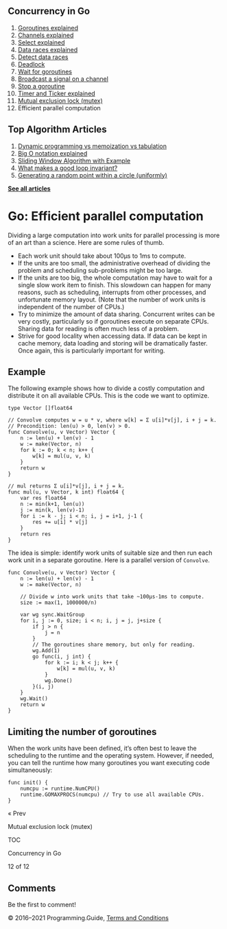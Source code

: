 



## Concurrency in Go

1.  [Goroutines explained](goroutines-explained.html)
2.  [Channels explained](channels-explained.html)
3.  [Select explained](select-explained.html)
4.  [Data races explained](data-races-explained.html)
5.  [Detect data races](detect-data-races.html)
6.  [Deadlock](detect-deadlock.html)
7.  [Wait for goroutines](wait-for-goroutines-waitgroup.html)
8.  [Broadcast a signal on a channel](broadcast-channel.html)
9.  [Stop a goroutine](stop-goroutine.html)
10. [Timer and Ticker explained](time-reset-wait-stop-timeout-cancel-interval.html)
11. [Mutual exclusion lock (mutex)](mutex-explained.html)
12. Efficient parallel computation



## Top Algorithm Articles

1.  [Dynamic programming vs memoization vs tabulation](../dynamic-programming-vs-memoization-vs-tabulation.html)
2.  [Big O notation explained](../big-o-notation-explained.html)
3.  [Sliding Window Algorithm with Example](../sliding-window-example.html)
4.  [What makes a good loop invariant?](../what-makes-a-good-loop-invariant.html)
5.  [Generating a random point within a circle (uniformly)](../random-point-within-circle.html)

[**See all articles**](../index.html)

# Go: Efficient parallel computation

Dividing a large compu­tation into work units for parallel pro­cessing is more of an art than a science. Here are some rules of thumb.

- Each work unit should take about 100μs to 1ms to compute.
- If the units are too small, the adminis­trative over­head of divi­ding the problem and sched­uling sub-problems might be too large.
- If the units are too big, the whole computation may have to wait for a single slow work item to finish. This slowdown can happen for many reasons, such as scheduling, interrupts from other processes, and unfortunate memory layout. (Note that the number of work units is independent of the number of CPUs.)
- Try to minimize the amount of data sharing. Concurrent writes can be very costly, particularly so if goroutines execute on separate CPUs. Sharing data for reading is often much less of a problem.
- Strive for good locality when accessing data. If data can be kept in cache memory, data loading and storing will be dramatically faster. Once again, this is particularly important for writing.

## Example

The following example shows how to divide a costly computation and distribute it on all available CPUs. This is the code we want to optimize.

    type Vector []float64

    // Convolve computes w = u * v, where w[k] = Σ u[i]*v[j], i + j = k.
    // Precondition: len(u) > 0, len(v) > 0.
    func Convolve(u, v Vector) Vector {
        n := len(u) + len(v) - 1
        w := make(Vector, n)
        for k := 0; k < n; k++ {
            w[k] = mul(u, v, k)
        }
        return w
    }

    // mul returns Σ u[i]*v[j], i + j = k.
    func mul(u, v Vector, k int) float64 {
        var res float64
        n := min(k+1, len(u))
        j := min(k, len(v)-1)
        for i := k - j; i < n; i, j = i+1, j-1 {
            res += u[i] * v[j]
        }
        return res
    }

The idea is simple: identify work units of suitable size and then run each work unit in a separate goroutine. Here is a parallel version of `Convolve`.

    func Convolve(u, v Vector) Vector {
        n := len(u) + len(v) - 1
        w := make(Vector, n)

        // Divide w into work units that take ~100μs-1ms to compute.
        size := max(1, 1000000/n)

        var wg sync.WaitGroup
        for i, j := 0, size; i < n; i, j = j, j+size {
            if j > n {
                j = n
            }
            // The goroutines share memory, but only for reading.
            wg.Add(1)
            go func(i, j int) {
                for k := i; k < j; k++ {
                    w[k] = mul(u, v, k)
                }
                wg.Done()
            }(i, j)
        }
        wg.Wait()
        return w
    }

## Limiting the number of goroutines

When the work units have been defined, it’s often best to leave the scheduling to the runtime and the operating system. However, if needed, you can tell the runtime how many goroutines you want executing code simultaneously:

    func init() {
        numcpu := runtime.NumCPU()
        runtime.GOMAXPROCS(numcpu) // Try to use all available CPUs.
    }

<a href="mutex-explained.html" class="prev"></a>

« Prev

Mutual exclusion lock (mutex)

[](go-concurrency-tutorial.html#toc)

TOC

Concurrency in Go

12 of 12

## Comments

Be the first to comment!

© 2016–2021 Programming.Guide, [Terms and Conditions](../terms-and-conditions.html)
